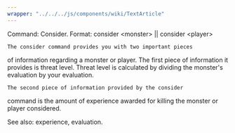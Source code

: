 ```yaml
---
wrapper: "../../../js/components/wiki/TextArticle"
---
```

Command: Consider.
Format:  consider &lt;monster&gt; || consider &lt;player&gt;

    The consider command provides you with two important pieces
of information regarding a monster or player.  The first piece
of information it provides is threat level.  Threat level is
calculated by dividing the monster's evaluation by your
evaluation.

    The second piece of information provided by the consider
command is the amount of experience awarded for killing the
monster or player considered.

See also: experience, evaluation.
